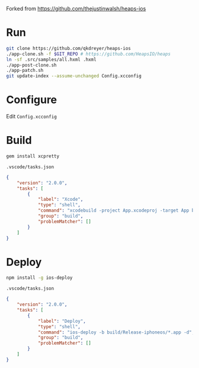 Forked from https://github.com/thejustinwalsh/heaps-ios

# Run
```sh
git clone https://github.com/qkdreyer/heaps-ios
./app-clone.sh -f $GIT_REPO # https://github.com/HeapsIO/heaps
ln -sf .src/samples/all.hxml .hxml
./app-post-clone.sh
./app-patch.sh
git update-index --assume-unchanged Config.xcconfig
```

# Configure
Edit `Config.xcconfig`

# Build
```sh
gem install xcpretty
```

`.vscode/tasks.json`
```json
{
    "version": "2.0.0",
    "tasks": [
        {
            "label": "Xcode",
            "type": "shell",
            "command": "xcodebuild -project App.xcodeproj -target App build | xcpretty",
            "group": "build",
            "problemMatcher": []
        }
    ]
}
```

# Deploy
```sh
npm install -g ios-deploy
```

`.vscode/tasks.json`
```json
{
    "version": "2.0.0",
    "tasks": [
        {
            "label": "Deploy",
            "type": "shell",
            "command": "ios-deploy -b build/Release-iphoneos/*.app -d",
            "group": "build",
            "problemMatcher": []
        }
    ]
}
```
